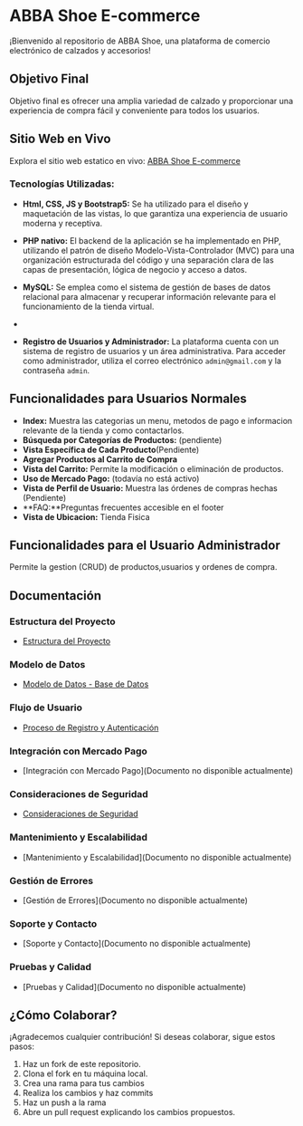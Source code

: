 # ABBA Shoe E-commerce

¡Bienvenido al repositorio de ABBA Shoe, una plataforma de comercio electrónico de calzados y accesorios!

## Objetivo Final

Objetivo final es ofrecer una amplia variedad de calzado y proporcionar una experiencia de compra fácil y conveniente para todos los usuarios.

## Sitio Web en Vivo

Explora el sitio web estatico en vivo: [ABBA Shoe E-commerce](https://abbashoe.000webhostapp.com/)


### Tecnologías Utilizadas:

- **Html, CSS, JS y Bootstrap5:** Se ha utilizado para el diseño y maquetación de las vistas, lo que garantiza una experiencia de usuario moderna y receptiva.
- **PHP nativo:** El backend de la aplicación se ha implementado en PHP, utilizando el patrón de diseño Modelo-Vista-Controlador (MVC) para una organización estructurada del código y una separación clara de las capas de presentación, lógica de negocio y acceso a datos.
- **MySQL:** Se emplea como el sistema de gestión de bases de datos relacional para almacenar y recuperar información relevante para el funcionamiento de la tienda virtual.
- 

- **Registro de Usuarios y Administrador:** La plataforma cuenta con un sistema de registro de usuarios y un área administrativa. Para acceder como administrador, utiliza el correo electrónico `admin@gmail.com` y la contraseña `admin`.

## Funcionalidades para Usuarios Normales

- **Index:** Muestra las categorias un menu, metodos de pago e informacion relevante de la tienda y como contactarlos.
- **Búsqueda por Categorías de Productos:** (pendiente)
- **Vista Específica de Cada Producto**(Pendiente)
- **Agregar Productos al Carrito de Compra**
- **Vista del Carrito:** Permite la modificación o eliminación de productos.
- **Uso de Mercado Pago:** (todavía no está activo)
- **Vista de Perfil de Usuario:** Muestra las órdenes de compras hechas (Pendiente)
- **FAQ:**Preguntas frecuentes accesible en el footer
- **Vista de Ubicacion:** Tienda Fisica

## Funcionalidades para el Usuario Administrador
 Permite la gestion (CRUD) de productos,usuarios y ordenes de compra.



## Documentación

### Estructura del Proyecto
- [Estructura del Proyecto](docs/Estructura_del_Proyecto.md)

### Modelo de Datos
- [Modelo de Datos - Base de Datos](docs/Modelo_de_Datos.md)

### Flujo de Usuario
- [Proceso de Registro y Autenticación](docs/Flujo_de_Usuario.md)

### Integración con Mercado Pago
- [Integración con Mercado Pago](Documento no disponible actualmente)

### Consideraciones de Seguridad
- [Consideraciones de Seguridad](docs/Consideraciones_de_Seguridad.md)

### Mantenimiento y Escalabilidad
- [Mantenimiento y Escalabilidad](Documento no disponible actualmente)

### Gestión de Errores
- [Gestión de Errores](Documento no disponible actualmente)

### Soporte y Contacto
- [Soporte y Contacto](Documento no disponible actualmente)

### Pruebas y Calidad
- [Pruebas y Calidad](Documento no disponible actualmente)

## ¿Cómo Colaborar?

¡Agradecemos cualquier contribución!
Si deseas colaborar, sigue estos pasos:
1. Haz un fork de este repositorio.
2. Clona el fork en tu máquina local.
3. Crea una rama para tus cambios 
4. Realiza los cambios y haz commits 
5. Haz un push a la rama 
6. Abre un pull request explicando los cambios propuestos.



